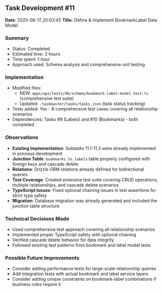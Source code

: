 ## Task Development #11
**Date**: 2025-08-17_20:03:45
**Title**: Define & Implement BookmarkLabel Data Model

### Summary
- Status: Completed
- Estimated time: 2 hours
- Time spent: 1 hour
- Approach used: Schema analysis and comprehensive unit testing

### Implementation
- Modified files: 
  - NEW: `apps/api/tests/db/schema/bookmark-label-model.test.ts` (comprehensive test suite)
  - Updated: `.taskmaster/tasks/tasks.json` (task status tracking)
- Tests added: Yes - 8 comprehensive test cases covering all relationship scenarios
- Dependencies: Tasks #9 (Labels) and #10 (Bookmarks) - both completed

### Observations
- **Existing Implementation**: Subtasks 11.1-11.3 were already implemented in previous development
- **Junction Table**: `bookmarks_to_labels` table properly configured with foreign keys and cascade delete
- **Relations**: Drizzle ORM relations already defined for bidirectional queries
- **Test Coverage**: Created extensive test suite covering CRUD operations, multiple relationships, and cascade delete scenarios
- **TypeScript Issues**: Fixed optional chaining issues in test assertions for strict type safety
- **Migration**: Database migration was already generated and included the junction table structure

### Technical Decisions Made
- Used comprehensive test approach covering all relationship scenarios
- Implemented proper TypeScript safety with optional chaining
- Verified cascade delete behavior for data integrity
- Followed existing test patterns from bookmark and label model tests

### Possible Future Improvements
- Consider adding performance tests for large-scale relationship queries
- Add integration tests with actual bookmark and label service layers
- Consider adding unique constraints on bookmark-label combinations if business rules require it
